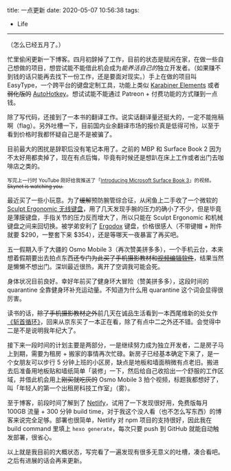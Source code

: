 title: 一点更新
date: 2020-05-07 10:56:38
tags:
- Life
---
（怎么已经五月了。）

忙里偷闲更新一下博客。四月初辞掉了工作，目前的状态是赋闲在家，在做一些自己想做的项目，想尝试能不能借此机会成为*能养活自己的*独立开发者。（如果赚不到钱的话只能再去找下一份工作，还是要面对现实。）手上在做的项目叫 EasyType，一个跨平台的键盘定制工具，功能上类似 [Karabiner Elements](https://karabiner-elements.pqrs.org/) 或者<del>弱化版的</del> [AutoHotkey](https://www.autohotkey.com/)。想试试能不能通过 Patreon + 付费功能的方式赚到一点钱。

除了写代码，还接到了一本书的翻译工作。说实话翻译量还挺大的，一定不能拖稿啊（flag）。另外吐槽一下，目前国内业余翻译市场的报价真是低得可怜，以至于看到价格时我都怀疑自己是不是被骗了。

目前最大的困扰是辞职后没有笔记本用了。之前的 MBP 和 Surface Book 2 因为不太好用都卖掉了，现在有点后悔，毕竟有时候还是想趴在床上工作或者出门去咖啡店之类的。

<small>写完上一行时 YouTube 刚好给我推送了「[Introducing Microsoft Surface Book 3](https://www.youtube.com/watch?v=kYFnAnmwG5c)」的视频。<del>Skynet is watching you.</del></small>

最近买了一些小玩意。为了<del>缓解</del>预防腕管综合征，从闲鱼上二手收了一个微软的 [Sculpt Ergonomic 无线键盘](https://www.microsoft.com/accessories/en-us/products/keyboards/sculpt-ergonomic-desktop/l5v-00001)，用了几天发现手腕的压力的确小了不少，但是毕竟是薄膜键盘，手指关节的压力反而增大了，所以只能在 Sculpt Ergonomic 和机械键盘之间来回切换。被学弟安利了 [Ergodox](https://www.ergodox.io/) 键盘，价格很感人（不带键帽 + 附件就要 $290，一整套下来 $354），还是等哪天一夜暴富了再买吧。

五一假期入手了大疆的 Osmo Mobile 3（再次赞美拼多多），一个手机云台，本来想着假期要出去拍点东西<del>还专门为此买了手机摄影教材和[视频编辑软件](https://store.steampowered.com/app/1182920/Movavi_Video_Editor_Plus_2020/)</del>，结果当然是懒懒不想出门。深圳最近很热，离开了空调我可能会死。

身体状况目前良好。幸好年前买了健身环大冒险（赞美拼多多），这段时间的 quarantine 全靠健身环补充运动量。不知道为什么用 quarantine 这个词会显得很厉害。

读书的话，<del>除了手机摄影教材之外</del>前几天在诚品生活看到一本西尾维新的处女作[《斩首循环》](https://book.douban.com/subject/34434339/)，回来从京东买了一本正在看，除了有点中二之外还不错。会觉得中二是不是说明我年纪大了。

接下来一段时间的计划主要是两部分，一是继续努力成为独立开发者，二是房子马上到期，需要为租房 + 搬家的事情再次忙碌。新房子已经基本确定下来了，是一个女朋友可以步行 5 分钟上班的小区房，缺点是地板和墙面稍微有点老旧。搬进去后准备用地板贴和墙纸简单「装修」一下，然后给自己收拾出一个舒服的工作区域，并借此机会用上<del>刚买就吃灰的</del> Osmo Mobile 3 拍个视频，标题我都想好了，叫「年轻人的第一个出租房科技工作室」（雾）。

至于博客，前段时间了解到了 [Netlify](https://www.netlify.com/)，试用了一下发现很好用，免费版每月 100GB 流量 + 300 分钟 build time，对于我这个没人看（也不怎么写东西）的博客来说完全足够。部署也很简单，Netlify 对 npm 项目的支持很好，因此我在 build command 里填上 `hexo generate`，每次只要 push 到 GitHub 就能自动触发部署，很省心。

以上就是我目前的大概状态，写完看了一遍发现有很多无意义的吐槽，凑合看吧。之后有进展的话会再来更新。
